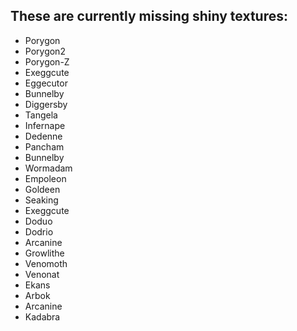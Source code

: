 ## These are currently missing shiny textures:

-	Porygon
-	Porygon2
-	Porygon-Z
-   Exeggcute
-   Eggecutor
-   Bunnelby
-   Diggersby
-   Tangela
-   Infernape
-   Dedenne
-   Pancham
-   Bunnelby
-   Wormadam
-   Empoleon
-   Goldeen
-   Seaking
-   Exeggcute
-   Doduo
-   Dodrio
-   Arcanine
-   Growlithe
-   Venomoth
-   Venonat
-   Ekans
-   Arbok
-   Arcanine
-   Kadabra
